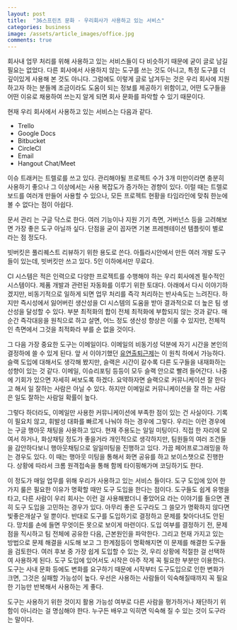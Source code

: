 ```yaml
---
layout: post
title:  "36스프린츠 문화 - 우리회사가 사용하고 있는 서비스"
categories: business
image: /assets/article_images/office.jpg
comments: true
---
```


회사내 업무 처리를 위해 사용하고 있는 서비스들이 다 비슷하기 때문에 굳이 글로 남길 필요는 없었다. 다른 회사에서 사용하지 않는 도구를 쓰는 것도 아니고, 특정 도구를 더 깊이있게 사용해 본 것도 아니다. 그럼에도 이렇게 글로 남겨두는 것은 우리 회사에 지원하고자 하는 분들께 조금이라도 도움이 되는 정보를 제공하기 위함이고, 어떤 도구들을 어떤 이유로 채용하여 쓰는지 알게 되면 회사 문화를 파악할 수 있기 때문이다. 

현재 우리 회사에서 사용하고 있는 서비스는 다음과 같다.

* Trello
* Google Docs
* Bitbucket
* CircleCI
* Email
* Hangout Chat/Meet

이슈 트래커는 트렐로를 쓰고 있다. 관리해야될 프로젝트 수가 3개 미만이라면 충분히 사용하기 좋으나 그 이상에서는 사용 복잡도가 증가하는 경향이 있다. 이럴 때는 트렐로 보드를 여러개 만들어 사용할 수 있으나, 모든 프로젝트 현황을 타임라인에 맞춰 한눈에 볼 수 없다는 점이 아쉽다.

문서 관리 는 구글 닥스로 한다. 여러 기능이나 지원 기기 측면, 거버넌스 등을 고려해보면 가장 좋은 도구 아닐까 싶다. 단점을 굳이 꼽자면 기본 프레젠테이션 템플릿이 별로 라는 점 정도다.

빗버킷은 풀리퀘스트 리뷰하기 위한 용도로 쓴다. 아틀라시안에서 만든 여러 개발 도구들이 있는데, 빗버킷만 쓰고 있다. 5인 이하에서만 무료다.

CI 시스템은 적은 인력으로 다양한 프로젝트를 수행해야 하는 우리 회사에겐 필수적인 시스템이다. 제품 개발과 관련된 자동화를 이루기 위한 토대다. 아래에서 다시 이야기하겠지만, 비동기적으로 일하게 되면 업무 처리를 즉각 처리하는 반사속도는 느려진다. 하지만 즉시성에서 잃어버린 생산성을 CI 시스템의 도움을 받아 결과적으로 더 높은 팀 생산성을 달성할 수 있다. 부분 최적화의 합이 전체 최적화에 부합되지 않는 것과 같다. 매 순간 즉각대응을 원칙으로 하고 살면, 어느 정도 생산성 향상은 이룰 수 있지만, 전체적인 측면에서 그것을 최적화라 부를 순 없을 것이다.

그 다음 가장 중요한 도구는 이메일이다. 이메일의 비동기성 덕분에 자기 시간을 본인의 결정하에 쓸 수 있게 된다. 앞 서 이야기했던 [유연출퇴근제](http://gsong.pe.kr/business/2019/01/07/%EC%9C%A0%EC%97%B0%EA%B7%BC%EB%AC%B4%EC%A0%9C.html)는 이 원칙 하에서 가능하다. 슬랙 도입에 대해서도 생각해 봤지만, 슬랙은 시간이 갈수록 다른 도구들을 내재화하는 성향이 있는 것 같다. 이메일, 이슈리포팅 등등이 모두 슬랙 안으로 빨려 들어간다. 나중에 기회가 있으면 자세히 써보도록 하겠다. 요약하자면 슬랙으로 커뮤니케이션 잘 한다고 해서 일 잘하는 사람은 아닐 수 있다. 하지만 이메일로 커뮤니케이션을 잘 하는 사람은 일도 잘하는 사람일 확률이 높다.

그렇다 하더라도, 이메일만 사용한 커뮤니케이션에 부족한 점이 있는 건 사실이다. 기록이 필요치 않고, 휘발성 대화를 빠르게 나눠야 하는 경우에 그렇다. 우리는 이런 경우에는 구글 행아웃 채팅을 사용하고 있다. 현재 주용도는 일일 미팅이다. 직접 한 자리에 모여서 하거나, 화상채팅 정도가 좋을거라 개인적으로 생각하지만, 팀원들의 여러 조건들을 감안하다보니 행아웃채팅으로 일일미팅을 진행하고 있다. 가끔 페어프로그래밍을 하는 경우도 있다. 이 때는 행아웃 미팅을 통해서 화면 공유를 하고 보이스챗으로 진행한다. 상황에 따라서 크롬 원격접속을 통해 함께 타이핑해가며 코딩하기도 한다.

이 정도가 매일 업무를 위해 우리가 사용하고 있는 서비스 들이다. 도구 도입에 있어 한가지 룰은 필요한 이유가 명확할 때만 도구 도입을 한다는 점이다. 도구들도 쉽게 유행을 타고, 다른 사람이 우리 회사는 이런 걸 사용해봤더니 좋았어요 라는 이야기를 들으면 괜히 도구 도입을 고민하는 경우가 있다. 아무리 좋은 도구라도 그 쓸모가 명확하지 않다면 빛좋은개살구 일 뿐이다. 반대로 도구를 도입하기로 결정하고 문제를 찾아다녀도 안된다. 망치를 손에 들면 무엇이든 못으로 보이게 마련이다. 도입 여부를 결정하기 전, 문제점을 직시하고 팀 전체에 공유한 다음, 근본원인을 파악한다. 그리고 현재 가지고 있는 방법으로 문제 해결을 시도해 보고 그 한계점등이 명확해지면 이 문제를 해결한 도구들을 검토한다. 여러 후보 중 가장 쉽게 도입할 수 있는 것, 우리 상황에 적절한 걸 선택하여 사용하게 된다. 도구 도입에 있어서도 시작은 아주 작게 꼭 필요한 부분만 이용한다. 도구는 사내 문화 등에도 변화를 요구하기 때문에 시작부터 도구도입으로 인한 변화가 크면, 그것은 실패할 가능성이 높다. 우선은 사용하는 사람들이 익숙해질때까지 꼭 필요한 기능만 반복해서 사용하는 게 좋다.

도구는 사용하기 위한 것이지 활용 가능성 여부로 다른 사람을 평가하거나 재단하기 위함이 아니라는 걸 명심해야 한다. 누구든 배우고 익히면 익숙해 질 수 있는 것이 도구라는 말이다.
